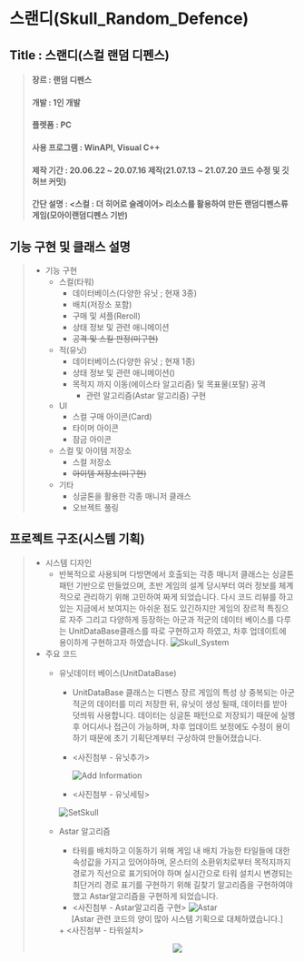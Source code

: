 # 스랜디(Skull_Random_Defence)

## Title : 스랜디(스컬 랜덤 디펜스)

> ####  장르 : 랜덤 디펜스
> ####  개발 : 1인 개발
> ####  플렛폼 : PC
> ####  사용 프로그램 : WinAPI, Visual C++
> ####  제작 기간 : 20.06.22 ~ 20.07.16 제작(21.07.13 ~ 21.07.20 코드 수정 및 깃허브 커밋)
> ####  간단 설명 : <스컬 : 더 히어로 슬레이어> 리소스를 활용하여 만든 랜덤디펜스류 게임(모아이랜덤디펜스 기반)

## 기능 구현 및 클래스 설명

> + 기능 구현
>   + 스컬(타워)
>     + 데이터베이스(다양한 유닛 ; 현재 3종)
>     + 배치(저장소 포함)
>     + 구매 및 셔플(Reroll)
>     + 상태 정보 및 관련 애니메이션
>     + ~~공격 및 스킬 판정(미구현)~~
>   + 적(유닛)
>     + 데이터베이스(다양한 유닛 ; 현재 1종)
>     + 상태 정보 및 관련 애니메이션()
>     + 목적지 까지 이동(에이스타 알고리즘) 및 목표물(포탈) 공격
>       + 관련 알고리즘(Astar 알고리즘) 구현
>   + UI
>     + 스컬 구매 아이콘(Card)
>     + 타이머 아이콘
>     + 잠금 아이콘
>   + 스컬 및 아이템 저장소
>     + 스컬 저장소
>     + ~~아이템 저장소(미구현)~~
>   + 기타
>     + 싱글톤을 활용한 각종 매니저 클래스
>     + 오브젝트 풀링

## 프로젝트 구조(시스템 기획)

> + 시스템 디자인
>   + 반복적으로 사용되며 다방면에서 호출되는 각종 매니저 클래스는 싱글톤 패턴 기반으로 만들었으며, 초반 게임의 설계 당시부터 여러 정보를 체계적으로 관리하기 위해 고민하여 짜게 되었습니다.
>   다시 코드 리뷰를 하고 있는 지금에서 보여지는 아쉬운 점도 있긴하지만 게임의 장르적 특징으로 자주 그리고 다양하게 등장하는 아군과 적군의 데이터 베이스를 다루는 UnitDataBase클래스를 따로 구현하고자 하였고, 차후 업데이트에 용이하게 구현하고자 하였습니다.
>  ![Skull_System](https://user-images.githubusercontent.com/63716789/127848369-2876843c-d8c7-41d2-ab4a-95702689e150.GIF)
> + 주요 코드
>   + 유닛데이터 베이스(UnitDataBase)
>     + UnitDataBase 클래스는 디펜스 장르 게임의 특성 상 중복되는 아군 적군의 데이터를 미리 저장한 뒤, 유닛이 생성 될때, 데이터를 받아 덧씌워 사용합니다. 데이터는 싱글톤 패턴으로 저장되기 때문에 실행 후 어디서나 접근이 가능하며, 차후 업데이트 보정에도 수정이 용이하기 때문에 초기 기획단계부터 구상하여 만들어졌습니다.
>     + <사진첨부 - 유닛추가>
>     
>       ![Add Information](https://user-images.githubusercontent.com/63716789/127849826-7f7910cb-1f2a-4263-9c08-b703924223e3.GIF)
>     + <사진첨부 - 유닛세팅>
>     
>      ![SetSkull](https://user-images.githubusercontent.com/63716789/127854273-ce1a599f-2365-467a-95fd-61bc309a7afa.jpg)
>   + Astar 알고리즘
>     + 타워를 배치하고 이동하기 위해 게임 내 배치 가능한 타일들에 대한 속성값을 가지고 있어야하며, 몬스터의 소환위치로부터 목적지까지 경로가 직선으로 표기되어야 하며 실시간으로 타워 설치시 변경되는 최단거리 경로 표기를 구현하기 위해 길찾기 알고리즘을 구현하여야 했고 Astar알고리즘을 구현하게 되었습니다.
>     + <사진첨부 - Astar알고리즘 구현>
>     ![Astar](https://user-images.githubusercontent.com/63716789/127855290-4d61000e-2090-43d4-932f-da1739d3db4f.jpg)
>     <div align="center">
>       [Astar 관련 코드의 양이 많아 시스템 기획으로 대체하였습니다.]
>     </div>
>     + <사진첨부 - 타워설치>
>     <p align="center"><img src="https://user-images.githubusercontent.com/63716789/127861701-9607d699-e69c-4b6d-b59f-4d964660c6d6.GIF"></p>

